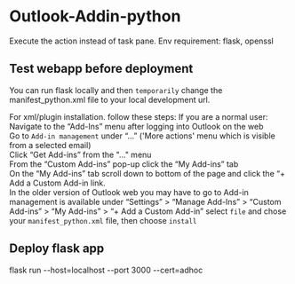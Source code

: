 # Outlook-Addin-python
Execute the action instead of task pane. Env requirement: flask, openssl

## Test webapp before deployment
You can run flask locally and then `temporarily` change the manifest_python.xml file to your local development url.

For xml/plugin installation. follow these steps:
  If you are a normal user: <br>
    Navigate to the “Add-Ins” menu after logging into Outlook on the web <br>
    Go to `Add-in management` under “...” ('More actions' menu which is visible from a selected email) <br>
    Click “Get Add-ins” from the "..." menu <br>
    From the “Custom Add-ins” pop-up click the “My Add-ins” tab <br>
    On the “My Add-ins” tab scroll down to bottom of the page and click the “+ Add a Custom Add-in link. <br>
    In the older version of Outlook web you may have to go to Add-in management is available under “Settings” > “Manage Add-Ins” >  “Custom Add-ins” > “My Add-ins” > “+ Add a Custom Add-in”
    select `file` and chose your `manifest_python.xml` file, then choose `install` 

## Deploy flask app
flask run --host=localhost --port 3000 --cert=adhoc
